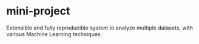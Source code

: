 # mini-project
Extensible and fully reproducible system to analyze multiple datasets, with various Machine Learning techniques.
